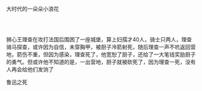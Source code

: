 大时代的一朵朵小浪花

<br/><br/>

狮心王理查在攻打法国后围困了一座城堡，算上妇孺才40人，骑士只两人，理查骑马探查，或许因为自信，未穿胸甲，被厨子冷箭射死，随后理查一声不吭返回营地，箭伤不重，但因为感染，理查死了，他宽恕了厨子，还给了一大笔钱奖励厨子的勇气。但或许他不知道的是，一出营地，厨子就被砍死了，因为理查一死，没有人再会给他们发饷了

鲁迅之死
